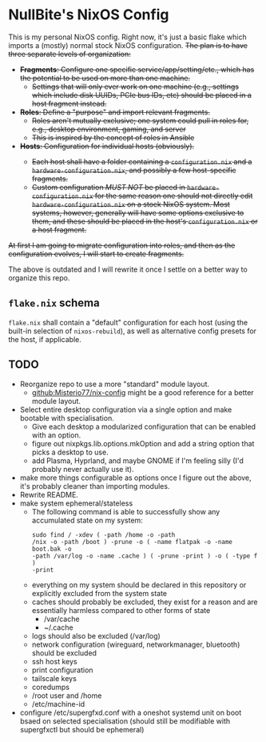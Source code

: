 # NullBite's NixOS Config
This is my personal NixOS config. Right now, it's just a basic flake which
imports a (mostly) normal stock NixOS configuration. <del>The plan is to have three
separate levels of organization:</del>

- <del>**Fragments**: Configure one specific service/app/setting/etc., which has the
  potential to be used on more than one machine.</del>
	- <del>Settings that will only ever work on one machine (e.g., settings which
	  include disk UUIDs, PCIe bus IDs, etc) should be placed in a host
	  fragment instead.</del>
- <del>**Roles**: Define a "purpose" and import relevant fragments.</del>
	- <del>Roles aren't mutually exclusive; one system could pull in roles for,
	  e.g., desktop environment, gaming, and server</del>
	- <del>This is inspired by the concept of roles in Ansible</del>
- <del>**Hosts**: Configuration for individual hosts (obviously).
	- Each host shall have a folder containing a `configuration.nix` and a
	  `hardware-configuration.nix`, and possibly a few host-specific fragments.</del>
	- <del>Custom configuration *MUST NOT* be placed in `hardware-configuration.nix`
	  for the same reason one should not directly edit
	  `hardware-configuration.nix` on a stock NixOS system. Most systems,
	  however, generally will have some options exclusive to them, and these
	  should be placed in the host's `configuration.nix` or a host fragment.</del>

<del>At first I am going to migrate configuration into roles, and then as the configuration evolves, I will start to create fragments.</del>

The above is outdated and I will rewrite it once I settle on a better way to organize this repo.

## `flake.nix` schema
`flake.nix` shall contain a "default" configuration for each host (using the
built-in selection of `nixos-rebuild`), as well as alternative config presets
for the host, if applicable.

## TODO

- Reorganize repo to use a more "standard" module layout.
	- [github:Misterio77/nix-config](https://github.com/Misterio77/nix-config) might be a good reference for a better module layout.
- Select entire desktop configuration via a single option and make bootable with specialisation.
	- Give each desktop a modularized configuration that can be enabled with an option.
	- figure out nixpkgs.lib.options.mkOption and add a string option that picks a desktop to use.
	- add Plasma, Hyprland, and maybe GNOME if I'm feeling silly (I'd probably never actually use it).
- make more things configurable as options once I figure out the above, it's probably cleaner than importing modules.
- Rewrite README.
- make system ephemeral/stateless
	- The following command is able to successfully show any accumulated state on my system: <pre><code>sudo find  / -xdev \( -path /home -o -path /nix -o -path /boot \)  -prune -o \( -name flatpak -o -name boot.bak -o -path /var/log -o -name .cache \) \( -prune -print \) -o \( -type f \) -print</code></pre>
	- everything on my system should be declared in this repository or explicitly excluded from the system state
	- caches should probably be excluded, they exist for a reason and are essentially harmless compared to other forms of state
		- /var/cache
		- ~/.cache
	- logs should also be excluded (/var/log)
	- network configuration (wireguard, networkmanager, bluetooth) should be excluded
	- ssh host keys
	- print configuration
	- tailscale keys
	- coredumps
	- /root user and /home
	- /etc/machine-id
- configure /etc/supergfxd.conf with a oneshot systemd unit on boot bsaed on selected specialisation (should still be modifiable with supergfxctl but should be ephemeral)

